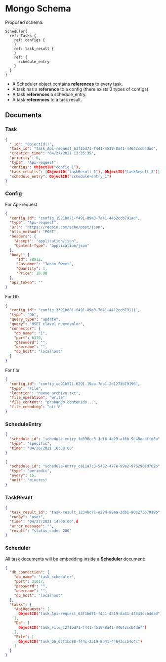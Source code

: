 # Mongo Schema

Proposed schema:

```
Scheduler{
  ref: Tasks {
    ref: configs {
    }
	ref: task_result {
	}
    ref: {
	  schedule_entry
	}
  }
}
```
  - A Scheduler object contains **references** to every task.
  - A task has a **reference** to a config (there exists 3 types of configs).
  - A task **references** a schedule_entry.
  - A task **references** to a task result.

## Documents

### Task

```json
{
  "_id": "ObjectId()",
  "task_id": "task_Api-request_63f1bd71-f441-4519-8a41-44643ccb4dad",
  "creation_time": "04/27/2021 13:35:35",
  "priority": 0,
  "type": "Api-request",
  "configs": ObjectID("config_1"),
  "task_results": [ObjectID("taskResult_1"), ObjectID("taskResult_2")],
  "schedule_entry": ObjectID("schedule-entry_1")
}
```
### Config

For Api-request

```json
{
  "config_id": "config_1521bd71-f491-89a3-7a41-4462ccb791ad",
  "type": "Api-request",
  "url": "https://reqbin.com/echo/post/json",
  "http_method": "POST",
  "headers": {
    "Accept": "application/json",
    "Content-Type": "application/json"
  },
  "body": {
     "Id": 78912,
     "Customer": "Jason Sweet",
     "Quantity": 1,
     "Price": 18.00      
  },
  "api_token": ""
}

```

For Db

```json
{
  "config_id": "config_3391bd81-f491-89a3-7d41-4412ccb79111",
  "type": "Db",
  "query_type": "update",
  "query": "HSET clave1 nuevovalor",
  "connector": {
    "db_name": "1",
    "port": 6379,
    "password": "",
    "username": "",
    "db_host": "localhost"
  }
}
```

For file

```json
{
  "config_id": "config_cc91b571-6291-19aa-7db1-2d1273b79190",
  "type": "File",
  "location": "nuevo_archivo.txt",
  "file_operation": "write",
  "file_content": "probando contenido...",
  "file_encoding": "utf-8"
}
```

### ScheduleEntry

```json
{
  "schedule_id": "schedule-entry_fd396cc3-3cf6-4e29-af6b-9e48eabffd6b",
  "type": "specific",
  "time": "04/26/2021 16:00:00"
}
```

```json
{
  "schedule_id": "schedule-entry_ca11a7c3-5432-477e-99a2-976290ed762b",
  "type": "periodic",
  "every": 15,
  "unit": "minutes"
}
```

### TaskResult

```json
{
  "task_result_id": "task-result_1234bc71-e29d-89aa-3db1-90c273b7919b",
  "runBy": "user",
  "time": "04/27/2021 14:00:00",d
  "error_message": "",
  "result": "status_code: 200"
}
```

### Scheduler

All task documents will be embedding inside a **Scheduler** document:

```json
{
  "db_connection": {
    "db_name": "task_scheduler",
    "port": 21017,
    "password": "",
    "username": "",
    "db_host": "localhost"
  },
  "tasks": {
    "ApiRequests": [
      ObjectID("task_Api-request_63f1bd71-f441-4519-8a41-44643ccb4dad")
    ],
    "Db": [
      ObjectID("task_File_12f1bd71-f441-4519-8a41-44643ccb4def")
    ],
    "File": [
      ObjectID("task_Db_63f1bd88-f44c-2519-8a41-44643ccb4c4c")
    ]
  }
}
```
